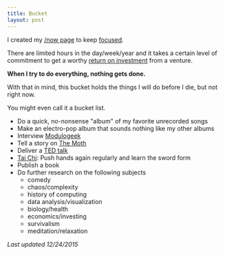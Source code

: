 ```yaml
---
title: Bucket
layout: post
---
```

I created my [/now page]({{site.url}}/now) to keep [focused]({{site.url}}/focus).

There are limited hours in the day/week/year and it takes a certain level of commitment to get a worthy [return on investment]({{site.url}}/return-on-investment) from a venture.

**When I try to do everything, nothing gets done.**

With that in mind, this bucket holds the things I will do before I die, but not right now.

You might even call it a bucket list.

  - Do a quick, no-nonsense "album" of my favorite unrecorded songs
  - Make an electro-pop album that sounds nothing like my other albums
  - Interview [Modulogeek](http://modulogeek.com/)
  - Tell a story on [The Moth](http://themoth.org/)
  - Deliver a [TED talk](https://www.ted.com/talks)
  - [Tai Chi]({{site.url}}/relax): Push hands again regularly and learn the sword form
  - Publish a book
  - Do further research on the following subjects
    - comedy
    - chaos/complexity
    - history of computing
    - data analysis/visualization
    - biology/health
    - economics/investing
    - survivalism
    - meditation/relaxation

*Last updated 12/24/2015*
